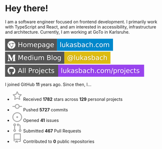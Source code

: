 # Hey there!

I am a software engineer focused on frontend development. I primarily work with TypeScript and React, and am interested in accessibility, infrastructure and architecture. Currently, I am working at GoTo in Karlsruhe.

[![Homepage](./icons/homepage.svg)](https://lukasbach.com)
[![Medium Blog](./icons/medium.svg)](https://medium.com/@lukasbach)
[![My Projects](./icons/projects.svg)](https://lukasbach.com/projects)

I joined GitHub **11** years ago. Since then, I...

- ![](./icons/star.svg) Received **1782** stars across **129** personal projects
- ![](./icons/commit.svg) Pushed **5727** commits
- ![](./icons/issues.svg) Opened **41** issues
- ![](./icons/pr.svg) Submitted **467** Pull Requests
- ![](./icons/repo.svg) Contributed to **0** public repositories
